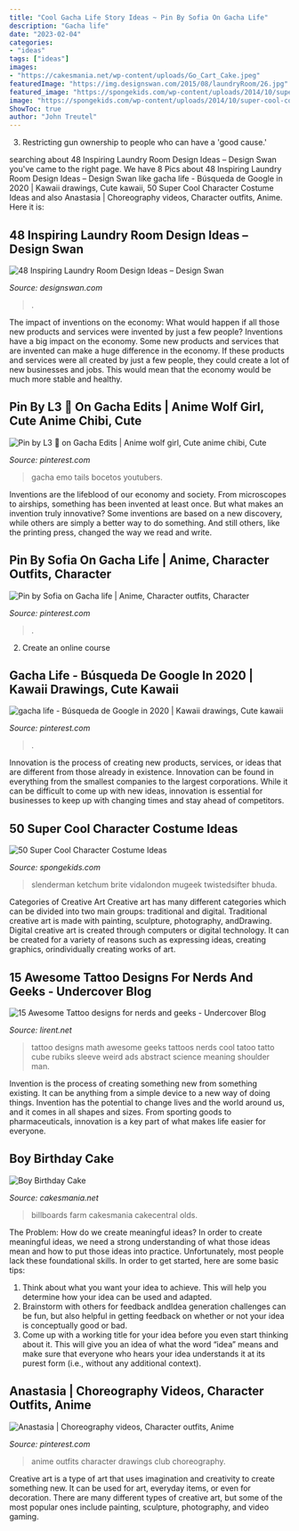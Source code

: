```yaml
---
title: "Cool Gacha Life Story Ideas ~ Pin By Sofia On Gacha Life"
description: "Gacha life"
date: "2023-02-04"
categories:
- "ideas"
tags: ["ideas"]
images:
- "https://cakesmania.net/wp-content/uploads/Go_Cart_Cake.jpeg"
featuredImage: "https://img.designswan.com/2015/08/laundryRoom/26.jpg"
featured_image: "https://spongekids.com/wp-content/uploads/2014/10/super-cool-costume-ideas/36-slenderman-costume.jpg"
image: "https://spongekids.com/wp-content/uploads/2014/10/super-cool-costume-ideas/36-slenderman-costume.jpg"
ShowToc: true
author: "John Treutel"
---
```



3. Restricting gun ownership to people who can have a 'good cause.'

	

		
searching about 48 Inspiring Laundry Room Design Ideas – Design Swan you've came to the right page. We have 8 Pics about 48 Inspiring Laundry Room Design Ideas – Design Swan like gacha life - Búsqueda de Google in 2020 | Kawaii drawings, Cute kawaii, 50 Super Cool Character Costume Ideas and also Anastasia | Choreography videos, Character outfits, Anime. Here it is:
		
    
## 48 Inspiring Laundry Room Design Ideas – Design Swan

<img loading=lazy src="https://img.designswan.com/2015/08/laundryRoom/26.jpg" onerror="this.onerror=null;this.src='https://tse3.mm.bing.net/th?id=OIP.zRWc8MmQ7w4rra4YvW1xtwHaLC&amp;pid=15.1';" alt="48 Inspiring Laundry Room Design Ideas – Design Swan">

_Source: designswan.com_

>. 

	

The impact of inventions on the economy: What would happen if all those new products and services were invented by just a few people?
Inventions have a big impact on the economy. Some new products and services that are invented can make a huge difference in the economy. If these products and services were all created by just a few people, they could create a lot of new businesses and jobs. This would mean that the economy would be much more stable and healthy.

    
## Pin By L3 💞 On Gacha Edits | Anime Wolf Girl, Cute Anime Chibi, Cute

<img loading=lazy src="https://i.pinimg.com/736x/20/61/6b/20616bdb8762c8b5789147a703446035.jpg" onerror="this.onerror=null;this.src='https://tse4.mm.bing.net/th?id=OIP.I5RRH3nz3zTGodKUyjPXKwHaEq&amp;pid=15.1';" alt="Pin by L3 💞 on Gacha Edits | Anime wolf girl, Cute anime chibi, Cute">

_Source: pinterest.com_

>gacha emo tails bocetos youtubers. 

	

Inventions are the lifeblood of our economy and society. From microscopes to airships, something has been invented at least once. But what makes an invention truly innovative? Some inventions are based on a new discovery, while others are simply a better way to do something. And still others, like the printing press, changed the way we read and write.

    
## Pin By Sofia On Gacha Life | Anime, Character Outfits, Character

<img loading=lazy src="https://i.pinimg.com/736x/11/78/c7/1178c7ee280efe31fcb13b95b15dbbac.jpg" onerror="this.onerror=null;this.src='https://tse4.mm.bing.net/th?id=OIP.M8QBL93sPWHNWEh-anyxUAHaJ3&amp;pid=15.1';" alt="Pin by Sofia on Gacha life | Anime, Character outfits, Character">

_Source: pinterest.com_

>. 

	

2. Create an online course

    
## Gacha Life - Búsqueda De Google In 2020 | Kawaii Drawings, Cute Kawaii

<img loading=lazy src="https://i.pinimg.com/736x/71/bb/10/71bb10b00ee0171e04adf9416c03c30b.jpg" onerror="this.onerror=null;this.src='https://tse1.mm.bing.net/th?id=OIP.3oJV1dtxm71LTHQ_fElI1gHaJ4&amp;pid=15.1';" alt="gacha life - Búsqueda de Google in 2020 | Kawaii drawings, Cute kawaii">

_Source: pinterest.com_

>. 

	

Innovation is the process of creating new products, services, or ideas that are different from those already in existence. Innovation can be found in everything from the smallest companies to the largest corporations. While it can be difficult to come up with new ideas, innovation is essential for businesses to keep up with changing times and stay ahead of competitors.

    
## 50 Super Cool Character Costume Ideas

<img loading=lazy src="https://spongekids.com/wp-content/uploads/2014/10/super-cool-costume-ideas/36-slenderman-costume.jpg" onerror="this.onerror=null;this.src='https://tse3.mm.bing.net/th?id=OIP.s4IXIGjObFoAqzG8gelpBAHaLG&amp;pid=15.1';" alt="50 Super Cool Character Costume Ideas">

_Source: spongekids.com_

>slenderman ketchum brite vidalondon mugeek twistedsifter bhuda. 

	

Categories of Creative Art
Creative art has many different categories which can be divided into two main groups: traditional and digital. Traditional creative art is made with painting, sculpture, photography, andDrawing. Digital creative art is created through computers or digital technology. It can be created for a variety of reasons such as expressing ideas, creating graphics, orindividually creating works of art.

    
## 15 Awesome Tattoo Designs For Nerds And Geeks - Undercover Blog

<img loading=lazy src="http://lirent.net/wp-content/uploads/2013/03/math-tattoo-designs.jpg" onerror="this.onerror=null;this.src='https://tse1.mm.bing.net/th?id=OIP.bl35z-3V1m6iIegZFqhbFAHaFi&amp;pid=15.1';" alt="15 Awesome Tattoo designs for nerds and geeks - Undercover Blog">

_Source: lirent.net_

>tattoo designs math awesome geeks tattoos nerds cool tatoo tatto cube rubiks sleeve weird ads abstract science meaning shoulder man. 

	

Invention is the process of creating something new from something existing. It can be anything from a simple device to a new way of doing things. Invention has the potential to change lives and the world around us, and it comes in all shapes and sizes. From sporting goods to pharmaceuticals, innovation is a key part of what makes life easier for everyone.

    
## Boy Birthday Cake

<img loading=lazy src="https://cakesmania.net/wp-content/uploads/Go_Cart_Cake.jpeg" onerror="this.onerror=null;this.src='https://tse1.mm.bing.net/th?id=OIP.GdLUd2DclDj24ocWXoB-4gHaJ4&amp;pid=15.1';" alt="Boy Birthday Cake">

_Source: cakesmania.net_

>billboards farm cakesmania cakecentral olds. 

	

The Problem: How do we create meaningful ideas?
In order to create meaningful ideas, we need a strong understanding of what those ideas mean and how to put those ideas into practice. Unfortunately, most people lack these foundational skills. In order to get started, here are some basic tips: 
1. Think about what you want your idea to achieve. This will help you determine how your idea can be used and adapted. 
2. Brainstorm with others for feedback andIdea generation challenges can be fun, but also helpful in getting feedback on whether or not your idea is conceptually good or bad. 
3. Come up with a working title for your idea before you even start thinking about it. This will give you an idea of what the word “idea” means and make sure that everyone who hears your idea understands it at its purest form (i.e., without any additional context).

    
## Anastasia | Choreography Videos, Character Outfits, Anime

<img loading=lazy src="https://i.pinimg.com/736x/d3/74/4a/d3744a8d06674ffa94963ee6ae778fb0.jpg" onerror="this.onerror=null;this.src='https://tse3.mm.bing.net/th?id=OIP.baLt17TAygv7Z8AfLMrxogAAAA&amp;pid=15.1';" alt="Anastasia | Choreography videos, Character outfits, Anime">

_Source: pinterest.com_

>anime outfits character drawings club choreography. 

	

Creative art is a type of art that uses imagination and creativity to create something new. It can be used for art, everyday items, or even for decoration. There are many different types of creative art, but some of the most popular ones include painting, sculpture, photography, and video gaming.


